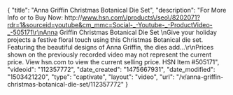 {
    "title": "Anna Griffin Christmas Botanical Die Set",
    "description": "For More Info or to Buy Now: http:\/\/www.hsn.com\/products\/seo\/8202071?rdr=1&sourceid=youtube&cm_mmc=Social-_-Youtube-_-ProductVideo-_-505171\r\nAnna Griffin Christmas Botanical Die Set  \nGive your holiday projects a festive floral touch using this Christmas Botanical die set. Featuring the beautiful designs of Anna Griffin, the dies add...\r\nPrices shown on the previously recorded video may not represent the current price.  View hsn.com to view the current selling price. HSN Item #505171",
    "videoid": "112357772",
    "date_created": "1475667931",
    "date_modified": "1503421220",
    "type": "captivate",
    "layout": "video",
    "url": "\/v\/anna-griffin-christmas-botanical-die-set\/112357772"
}